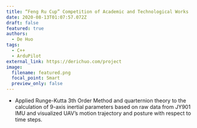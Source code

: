 ```yaml
---
title: “Feng Ru Cup” Competition of Academic and Technological Works
date: 2020-08-13T01:07:57.072Z
draft: false
featured: true
authors:
  - De Huo
tags:
  - C++
  - ArduPilot
external_link: https://derichuo.com/project
image:
  filename: featured.png
  focal_point: Smart
  preview_only: false
---
```

* Applied Runge-Kutta 3th Order Method and quarternion theory to the calculation of 9-axis inertial parameters based on raw data from JY901 IMU and visualized UAV’s motion trajectory and posture with respect to time steps.